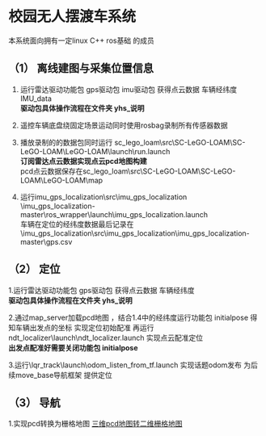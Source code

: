# 校园无人摆渡车系统  
  
本系统面向拥有一定linux C++ ros基础 的成员  
  
##  （1） 离线建图与采集位置信息  
1. 运行雷达驱动功能包 gps驱动包 imu驱动包 获得点云数据 车辆经纬度 IMU_data  
   **驱动包具体操作流程在文件夹 yhs_说明**  
     
2. 遥控车辆底盘绕固定场景运动同时使用rosbag录制所有传感器数据  
     
3. 播放录制的的数据包同时运行 sc_lego_loam\src\SC-LeGO-LOAM\SC-LeGO-LOAM\LeGO-LOAM\launch\run.launch  
   **订阅雷达点云数据实现点云pcd地图构建**  
   pcd点云数据保存在sc_lego_loam\src\SC-LeGO-LOAM\SC-LeGO-LOAM\LeGO-LOAM\map  
     
4. 运行imu_gps_localization\src\imu_gps_localization  
   \imu_gps_localization-master\ros_wrapper\launch\imu_gps_localization.launch  
   车辆在定位的经纬度数据最后记录在\imu_gps_localization\src\imu_gps_localization\imu_gps_localization-master\gps.csv
  
##  （2） 定位  
1.运行雷达驱动功能包 gps驱动包 获得点云数据 车辆经纬度  
  **驱动包具体操作流程在文件夹 yhs_说明**  
    
2.通过map_server加载pcd地图 ，结合1.4中的经纬度运行功能包 initialpose 得知车辆出发点的坐标 实现定位初始配准 再运行ndt_localizer\launch\ndt_localizer.launch 实现点云配准定位  
**出发点配准好需要关闭功能包 initialpose**  
  
3.运行\lqr_track\launch\odom_listen_from_tf.launch 实现话题odom发布 为后续move_base导航框架 提供定位  

 ##  （3） 导航  
 1.实现pcd转换为栅格地图 [三维pcd地图转二维栅格地图]([http://blog.csdn.net/guodongxiaren](https://blog.csdn.net/valanria_steel/article/details/102903865?ops_request_misc=%257B%2522request%255Fid%2522%253A%2522169409080116800182757897%2522%252C%2522scm%2522%253A%252220140713.130102334.pc%255Fall.%2522%257D&request_id=169409080116800182757897&biz_id=0&utm_medium=distribute.pc_search_result.none-task-blog-2~all~first_rank_ecpm_v1~rank_v31_ecpm-15-102903865-null-null.142^v93^chatsearchT3_1&utm_term=%E7%A6%BB%E7%BA%BF%E5%B0%86pcd%E5%9C%B0%E5%9B%BE%E8%BD%AC%E4%B8%BA%E6%A0%85%E6%A0%BC%E5%9C%B0%E5%9B%BE%20%E7%9A%84%E5%8A%9F%E8%83%BD%E5%8C%85&spm=1018.2226.3001.4187)https://blog.csdn.net/valanria_steel/article/details/102903865?ops_request_misc=%257B%2522request%255Fid%2522%253A%2522169409080116800182757897%2522%252C%2522scm%2522%253A%252220140713.130102334.pc%255Fall.%2522%257D&request_id=169409080116800182757897&biz_id=0&utm_medium=distribute.pc_search_result.none-task-blog-2~all~first_rank_ecpm_v1~rank_v31_ecpm-15-102903865-null-null.142^v93^chatsearchT3_1&utm_term=%E7%A6%BB%E7%BA%BF%E5%B0%86pcd%E5%9C%B0%E5%9B%BE%E8%BD%AC%E4%B8%BA%E6%A0%85%E6%A0%BC%E5%9C%B0%E5%9B%BE%20%E7%9A%84%E5%8A%9F%E8%83%BD%E5%8C%85&spm=1018.2226.3001.4187 "链接")

  
